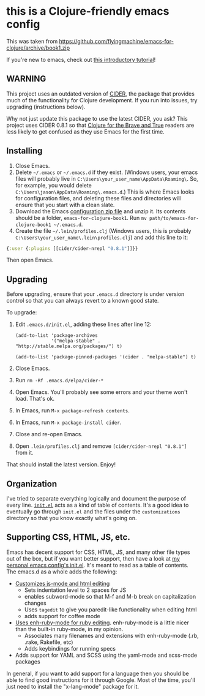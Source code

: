 # this is a Clojure-friendly emacs config
This was taken from https://github.com/flyingmachine/emacs-for-clojure/archive/book1.zip  

If you're new to emacs, check out
[this introductory tutorial](http://www.braveclojure.com/basic-emacs/)!

## WARNING

This project uses an outdated version of
[CIDER](https://github.com/clojure-emacs/cider), the package that
provides much of the functionality for Clojure development. If you run
into issues, try upgrading (instructions below).

Why not just update this package to use the latest CIDER, you ask?
This project uses CIDER 0.8.1 so that
[Clojure for the Brave and True](http://www.braveclojure.com/basic-emacs/)
readers are less likely to get confused as they use Emacs for the
first time.

## Installing

1. Close Emacs.
2. Delete `~/.emacs` or `~/.emacs.d` if they exist. (Windows users, your
   emacs files will probably live in
   `C:\Users\your_user_name\AppData\Roaming\`. So, for example, you
   would delete `C:\Users\jason\AppData\Roaming\.emacs.d`.) This is
   where Emacs looks for configuration files, and deleting these files
   and directories will ensure that you start with a clean slate.
3. Download the Emacs
   [configuration zip file](https://github.com/flyingmachine/emacs-for-clojure/archive/book1.zip)
   and unzip it. Its contents should be a folder,
   `emacs-for-clojure-book1`. Run `mv path/to/emacs-for-clojure-book1
   ~/.emacs.d`.
4. Create the file `~/.lein/profiles.clj` (Windows users, this is
   probably `C:\Users\your_user_name\.lein\profiles.clj`) and add this
   line to it:

```clojure
{:user {:plugins [[cider/cider-nrepl "0.8.1"]]}} 
```

Then open Emacs.

## Upgrading

Before upgrading, ensure that your `.emacs.d` directory is under
version control so that you can always revert to a known good state.

To upgrade:

1. Edit `.emacs.d/init.el`, adding these lines after line 12:

   ```elisp
   (add-to-list 'package-archives
                '("melpa-stable" . "http://stable.melpa.org/packages/") t)
   
   (add-to-list 'package-pinned-packages '(cider . "melpa-stable") t)
   ```

2. Close Emacs.
3. Run `rm -Rf .emacs.d/elpa/cider-*`
4. Open Emacs. You'll probably see some errors and your theme won't
   load. That's ok.
5. In Emacs, run `M-x package-refresh contents`.
6. In Emacs, run `M-x package-install cider`.
7. Close and re-open Emacs.
8. Open `.lein/profiles.clj` and remove `[cider/cider-nrepl "0.8.1"]` from it.

That should install the latest version. Enjoy!

## Organization

I've tried to separate everything logically and document the purpose
of every line. [`init.el`](./init.el) acts as a kind of table of
contents.  It's a good idea to eventually go through `init.el` and the
files under the `customizations` directory so that you know exactly
what's going on.

## Supporting CSS, HTML, JS, etc.

Emacs has decent support for CSS, HTML, JS, and many other file types out of the box, but if you want better support, then have a look at [my personal emacs config's init.el](https://github.com/flyingmachine/emacs.d/blob/master/init.el). It's meant to read as a table of contents. The emacs.d as a whole adds the following:

* [Customizes js-mode and html editing](https://github.com/flyingmachine/emacs.d/blob/master/customizations/setup-js.el)
    * Sets indentation level to 2 spaces for JS
    * enables subword-mode so that M-f and M-b break on capitalization changes
    * Uses `tagedit` to give you paredit-like functionality when editing html
    * adds support for coffee mode
* [Uses enh-ruby-mode for ruby editing](https://github.com/flyingmachine/emacs.d/blob/master/customizations/setup-ruby.el). enh-ruby-mode is a little nicer than the built-in ruby-mode, in my opinion.
    * Associates many filenames and extensions with enh-ruby-mode (.rb, .rake, Rakefile, etc)
    * Adds keybindings for running specs
* Adds support for YAML and SCSS using the yaml-mode and scss-mode packages

In general, if you want to add support for a language then you should be able to find good instructions for it through Google. Most of the time, you'll just need to install the "x-lang-mode" package for it.
